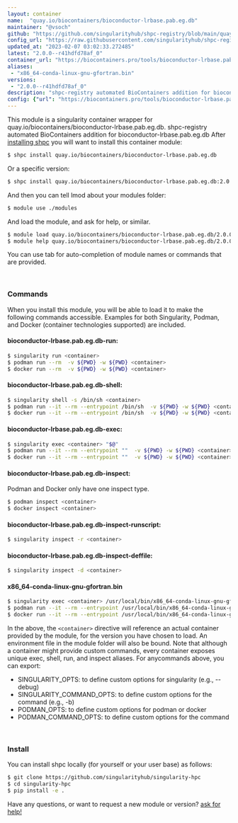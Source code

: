 ```yaml
---
layout: container
name:  "quay.io/biocontainers/bioconductor-lrbase.pab.eg.db"
maintainer: "@vsoch"
github: "https://github.com/singularityhub/shpc-registry/blob/main/quay.io/biocontainers/bioconductor-lrbase.pab.eg.db/container.yaml"
config_url: "https://raw.githubusercontent.com/singularityhub/shpc-registry/main/quay.io/biocontainers/bioconductor-lrbase.pab.eg.db/container.yaml"
updated_at: "2023-02-07 03:02:33.272485"
latest: "2.0.0--r41hdfd78af_0"
container_url: "https://biocontainers.pro/tools/bioconductor-lrbase.pab.eg.db"
aliases:
 - "x86_64-conda-linux-gnu-gfortran.bin"
versions:
 - "2.0.0--r41hdfd78af_0"
description: "shpc-registry automated BioContainers addition for bioconductor-lrbase.pab.eg.db"
config: {"url": "https://biocontainers.pro/tools/bioconductor-lrbase.pab.eg.db", "maintainer": "@vsoch", "description": "shpc-registry automated BioContainers addition for bioconductor-lrbase.pab.eg.db", "latest": {"2.0.0--r41hdfd78af_0": "sha256:8f5074686f071e00113dbc0d237739af80ca64e06b712db25ea8c2b07ad81dca"}, "tags": {"2.0.0--r41hdfd78af_0": "sha256:8f5074686f071e00113dbc0d237739af80ca64e06b712db25ea8c2b07ad81dca"}, "docker": "quay.io/biocontainers/bioconductor-lrbase.pab.eg.db", "aliases": {"x86_64-conda-linux-gnu-gfortran.bin": "/usr/local/bin/x86_64-conda-linux-gnu-gfortran.bin"}}
---
```


This module is a singularity container wrapper for quay.io/biocontainers/bioconductor-lrbase.pab.eg.db.
shpc-registry automated BioContainers addition for bioconductor-lrbase.pab.eg.db
After [installing shpc](#install) you will want to install this container module:


```bash
$ shpc install quay.io/biocontainers/bioconductor-lrbase.pab.eg.db
```

Or a specific version:

```bash
$ shpc install quay.io/biocontainers/bioconductor-lrbase.pab.eg.db:2.0.0--r41hdfd78af_0
```

And then you can tell lmod about your modules folder:

```bash
$ module use ./modules
```

And load the module, and ask for help, or similar.

```bash
$ module load quay.io/biocontainers/bioconductor-lrbase.pab.eg.db/2.0.0--r41hdfd78af_0
$ module help quay.io/biocontainers/bioconductor-lrbase.pab.eg.db/2.0.0--r41hdfd78af_0
```

You can use tab for auto-completion of module names or commands that are provided.

<br>

### Commands

When you install this module, you will be able to load it to make the following commands accessible.
Examples for both Singularity, Podman, and Docker (container technologies supported) are included.

#### bioconductor-lrbase.pab.eg.db-run:

```bash
$ singularity run <container>
$ podman run --rm  -v ${PWD} -w ${PWD} <container>
$ docker run --rm  -v ${PWD} -w ${PWD} <container>
```

#### bioconductor-lrbase.pab.eg.db-shell:

```bash
$ singularity shell -s /bin/sh <container>
$ podman run --it --rm --entrypoint /bin/sh  -v ${PWD} -w ${PWD} <container>
$ docker run --it --rm --entrypoint /bin/sh  -v ${PWD} -w ${PWD} <container>
```

#### bioconductor-lrbase.pab.eg.db-exec:

```bash
$ singularity exec <container> "$@"
$ podman run --it --rm --entrypoint ""  -v ${PWD} -w ${PWD} <container> "$@"
$ docker run --it --rm --entrypoint ""  -v ${PWD} -w ${PWD} <container> "$@"
```

#### bioconductor-lrbase.pab.eg.db-inspect:

Podman and Docker only have one inspect type.

```bash
$ podman inspect <container>
$ docker inspect <container>
```

#### bioconductor-lrbase.pab.eg.db-inspect-runscript:

```bash
$ singularity inspect -r <container>
```

#### bioconductor-lrbase.pab.eg.db-inspect-deffile:

```bash
$ singularity inspect -d <container>
```


#### x86_64-conda-linux-gnu-gfortran.bin

```bash
$ singularity exec <container> /usr/local/bin/x86_64-conda-linux-gnu-gfortran.bin
$ podman run --it --rm --entrypoint /usr/local/bin/x86_64-conda-linux-gnu-gfortran.bin   -v ${PWD} -w ${PWD} <container> -c " $@"
$ docker run --it --rm --entrypoint /usr/local/bin/x86_64-conda-linux-gnu-gfortran.bin   -v ${PWD} -w ${PWD} <container> -c " $@"
```



In the above, the `<container>` directive will reference an actual container provided
by the module, for the version you have chosen to load. An environment file in the
module folder will also be bound. Note that although a container
might provide custom commands, every container exposes unique exec, shell, run, and
inspect aliases. For anycommands above, you can export:

 - SINGULARITY_OPTS: to define custom options for singularity (e.g., --debug)
 - SINGULARITY_COMMAND_OPTS: to define custom options for the command (e.g., -b)
 - PODMAN_OPTS: to define custom options for podman or docker
 - PODMAN_COMMAND_OPTS: to define custom options for the command

<br>

### Install

You can install shpc locally (for yourself or your user base) as follows:

```bash
$ git clone https://github.com/singularityhub/singularity-hpc
$ cd singularity-hpc
$ pip install -e .
```

Have any questions, or want to request a new module or version? [ask for help!](https://github.com/singularityhub/singularity-hpc/issues)